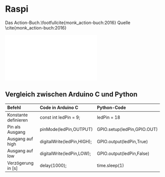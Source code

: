 # Raspi

 Das Action-Buch.\footfullcite{monk_action-buch:2016} Quelle  \cite{monk_action-buch:2016}

![raspberryPi-3-001](img/raspberryPi-3-001.pdf)

## Vergleich zwischen Arduino C und Python

| **Befehl**          | **Code in Arduino C**    | **Python-Code**         |
|:--------------------|:-------------------------|:------------------------|
|Konstante definieren |const int ledPin = 9;     | ledPin = 18            |
|Pin als Ausgang      |pinMode(ledPin,OUTPUT)    | GPIO.setup(ledPin,GPIO.OUT)|
|Ausgang auf high     |digitalWrite(ledPin,HIGH);| GPIO.output(ledPin,True)   |
|Ausgang auf low      |digitalWrite(ledPin,LOW); | GPIO.output(ledPin,False)  |
|Verzögerung in [s]   |delay(1000);              | time.sleep(1)           |